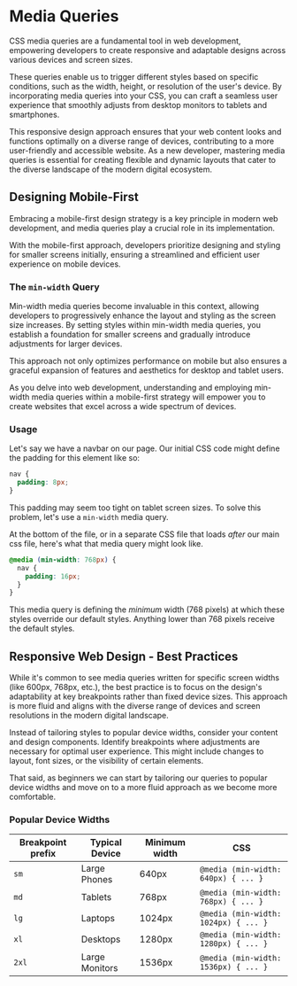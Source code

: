 # Media Queries
CSS media queries are a fundamental tool in web development, empowering developers to create responsive and adaptable designs across various devices and screen sizes.

These queries enable us to trigger different styles based on specific conditions, such as the width, height, or resolution of the user's device. By incorporating media queries into your CSS, you can craft a seamless user experience that smoothly adjusts from desktop monitors to tablets and smartphones.

This responsive design approach ensures that your web content looks and functions optimally on a diverse range of devices, contributing to a more user-friendly and accessible website. As a new developer, mastering media queries is essential for creating flexible and dynamic layouts that cater to the diverse landscape of the modern digital ecosystem.

## Designing Mobile-First
Embracing a mobile-first design strategy is a key principle in modern web development, and media queries play a crucial role in its implementation.

With the mobile-first approach, developers prioritize designing and styling for smaller screens initially, ensuring a streamlined and efficient user experience on mobile devices.

### The `min-width` Query
Min-width media queries become invaluable in this context, allowing developers to progressively enhance the layout and styling as the screen size increases. By setting styles within min-width media queries, you establish a foundation for smaller screens and gradually introduce adjustments for larger devices.

This approach not only optimizes performance on mobile but also ensures a graceful expansion of features and aesthetics for desktop and tablet users.

As you delve into web development, understanding and employing min-width media queries within a mobile-first strategy will empower you to create websites that excel across a wide spectrum of devices.

### Usage
Let's say we have a navbar on our page. Our initial CSS code might define the padding for this element like so:

```css
nav {
  padding: 8px;
}
```

This padding may seem too tight on tablet screen sizes. To solve this problem, let's use a `min-width` media query.

At the bottom of the file, or in a separate CSS file that loads *after* our main css file, here's what that media query might look like.

```css
@media (min-width: 768px) {
  nav {
    padding: 16px;
  }
}
```

This media query is defining the *minimum* width (768 pixels) at which these styles override our default styles. Anything lower than 768 pixels receive the default styles.

## Responsive Web Design - Best Practices

While it's common to see media queries written for specific screen widths (like 600px, 768px, etc.), the best practice is to focus on the design's adaptability at key breakpoints rather than fixed device sizes. This approach is more fluid and aligns with the diverse range of devices and screen resolutions in the modern digital landscape.

Instead of tailoring styles to popular device widths, consider your content and design components. Identify breakpoints where adjustments are necessary for optimal user experience. This might include changes to layout, font sizes, or the visibility of certain elements.

That said, as beginners we can start by tailoring our queries to popular device widths and move on to a more fluid approach as we become more comfortable.

### Popular Device Widths

| Breakpoint prefix | Typical Device | Minimum width | CSS                                  |
| ----------------- | -------------- | ------------- | ------------------------------------ |
| `sm`              | Large Phones   | 640px         | `@media (min-width: 640px) { ... }`  |
| `md`              | Tablets        | 768px         | `@media (min-width: 768px) { ... }`  |
| `lg`              | Laptops        | 1024px        | `@media (min-width: 1024px) { ... }` |
| `xl`              | Desktops       | 1280px        | `@media (min-width: 1280px) { ... }` |
| `2xl`             | Large Monitors | 1536px        | `@media (min-width: 1536px) { ... }` |
